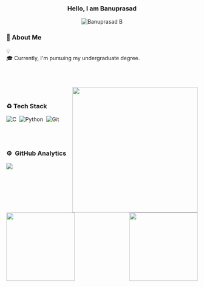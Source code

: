 <h3 align="center">Hello, I am Banuprasad</h3>
<p align="center"> <img src="https://komarev.com/ghpvc/?username=banu4prasad&label=Profile%20views&color=0e75b6&style=flat&abbreviated=true" alt="Banuprasad B" /> </p>

<h3 align="left">🍺 About Me</h3>
💡  <br>
🎓  Currently, I'm pursuing my undergraduate degree.<br>

<br><br>

<img src="https://media.giphy.com/media/zkNBtlymM6zX4DndrU/giphy.gif" width="330px" align="right">
<br>


### ♻️&nbsp;Tech Stack

![C](https://img.shields.io/badge/--05122A?style=flat&logo=C)&nbsp;
![Python](https://img.shields.io/badge/-Python-05122A?style=flat&logo=python)&nbsp;
![Git](https://img.shields.io/badge/-Git-05122A?style=flat&logo=git)&nbsp;



<br><br>
### ⚙️ &nbsp;GitHub Analytics

<p align="left">
<a href="https://github.com/banu4prasad">
  <img height="180em" align="left" src="https://github-readme-stats-eight-theta.vercel.app/api?username=banu4prasad&show_icons=true&theme=algolia&include_all_commits=true&count_private=true"/>
  <img height="180em" align="right" src="https://github-readme-stats-eight-theta.vercel.app/api/top-langs/?username=banu4prasad&layout=compact&langs_count=8&theme=algolia"/>
</a>
</p>

![](https://hit.yhype.me/github/profile?user_id=YOUR_USER_ID)
<!--
**banu4prasad/banu4prasad** is a ✨ _special_ ✨ repository because its `README.md` (this file) appears on your GitHub profile.

Here are some ideas to get you started:

- 🔭 I’m currently working on ...
- 🌱 I’m currently learning ...
- 👯 I’m looking to collaborate on ...
- 🤔 I’m looking for help with ...
- 💬 Ask me about ...
- 📫 How to reach me: ...
- 😄 Pronouns: ...
- ⚡ Fun fact: ...
-->
